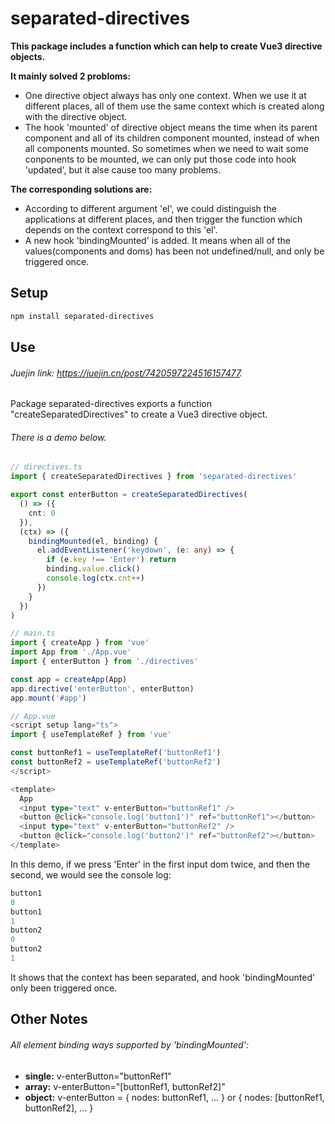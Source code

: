 # separated-directives

**This package includes a function which can help to create Vue3 directive objects.**

**It mainly solved 2 probloms:**

- One directive object always has only one context. When we use it at different places, all of them use the same context which is created along with the directive object.
- The hook 'mounted' of directive object means the time when its parent component and all of its children component mounted, instead of when all components mounted. So sometimes when we need to wait some conponents to be mounted, we can only put those code into hook 'updated', but it alse cause too many problems.

**The corresponding solutions are:**

- According to different argument 'el', we could distinguish the applications at different places, and then trigger the function which depends on the context correspond to this 'el'.
- A new hook 'bindingMounted' is added. It means when all of the values(components and doms) has been not undefined/null, and only be triggered once.

## Setup

```sh
npm install separated-directives
```

## Use

###### Juejin link: https://juejin.cn/post/7420597224516157477.

Package separated-directives exports a function "createSeparatedDirectives" to create a Vue3 directive object.

###### There is a demo below.

```ts
// directives.ts
import { createSeparatedDirectives } from 'separated-directives'

export const enterButton = createSeparatedDirectives(
  () => ({
    cnt: 0
  }),
  (ctx) => ({
    bindingMounted(el, binding) {
      el.addEventListener('keydown', (e: any) => {
        if (e.key !== 'Enter') return
        binding.value.click()
        console.log(ctx.cnt++)
      })
    }
  })
)
```

```ts
// main.ts
import { createApp } from 'vue'
import App from './App.vue'
import { enterButton } from './directives'

const app = createApp(App)
app.directive('enterButton', enterButton)
app.mount('#app')
```

```ts
// App.vue
<script setup lang="ts">
import { useTemplateRef } from 'vue'

const buttonRef1 = useTemplateRef('buttonRef1')
const buttonRef2 = useTemplateRef('buttonRef2')
</script>

<template>
  App
  <input type="text" v-enterButton="buttonRef1" />
  <button @click="console.log('button1')" ref="buttonRef1"></button>
  <input type="text" v-enterButton="buttonRef2" />
  <button @click="console.log('button2')" ref="buttonRef2"></button>
</template>
```

In this demo, if we press 'Enter' in the first input dom twice, and then the second, we would see the console log:

```js
button1
0
button1
1
button2
0
button2
1
```

It shows that the context has been separated, and hook 'bindingMounted' only been triggered once.

## Other Notes

###### All element binding ways supported by 'bindingMounted':

- **single:** v-enterButton="buttonRef1"
- **array:** v-enterButton="[buttonRef1, buttonRef2]"
- **object:** v-enterButton = { nodes: buttonRef1, ... } or { nodes: [buttonRef1, buttonRef2], ... }
